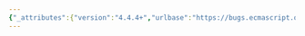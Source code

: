 ```yaml
---
{"_attributes":{"version":"4.4.4+","urlbase":"https://bugs.ecmascript.org/","maintainer":"dherman@mozilla.com"},"bug":{"bug_id":4087,"creation_ts":"2015-02-25 15:17:00 -0800","short_desc":"duplicate bindings allowed in CatchParameter","delta_ts":"2015-03-04 18:58:17 -0800","product":"Draft for 6th Edition","component":"technical issue","version":"Rev 34: February 20, 2015 Release Candidate 1","rep_platform":"All","op_sys":"All","bug_status":"RESOLVED","resolution":"FIXED","priority":"Normal","bug_severity":"minor","everconfirmed":true,"reporter":{"uid":"bugs.ecmascript","name":"Michael Ficarra"},"assigned_to":{"uid":"allen","name":"Allen Wirfs-Brock"},"long_desc":[{"commentid":13357,"comment_count":0,"who":{"uid":"bugs.ecmascript","name":"Michael Ficarra"},"bug_when":"2015-02-25 15:17:11 -0800","thetext":"There are no early errors that prevent a CatchParameter from having duplicate bindings. Is this a mistake?"},{"commentid":13359,"comment_count":1,"who":{"uid":"bugs.ecmascript","name":"Michael Ficarra"},"bug_when":"2015-02-25 15:23:59 -0800","thetext":"It seems that all other usages of BindingPattern disallow duplicates in the position it is used. Is there any reason these restrictions aren't consolidated to BindingPattern itself?"},{"commentid":13390,"comment_count":2,"who":{"uid":"allen","name":"Allen Wirfs-Brock"},"bug_when":"2015-02-26 09:50:19 -0800","thetext":"fixed in rev35 editor's draft.\n\nadded the early error for catch production.\n\nIt's simply a factoring choice. Everywhere else BindingPattern is used it is in a list where the entire list has to be checked for duplicates.  In all those cases, a rule at the BindingPattern level would be redundant"},{"commentid":13511,"comment_count":3,"who":{"uid":"allen","name":"Allen Wirfs-Brock"},"bug_when":"2015-03-04 18:58:17 -0800","thetext":"fixed in rev35"}]}}
---
```

